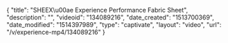 {
    "title": "SHEEX\u00ae Experience Performance Fabric Sheet",
    "description": "",
    "videoid": "134089216",
    "date_created": "1513700369",
    "date_modified": "1514397989",
    "type": "captivate",
    "layout": "video",
    "url": "\/v\/experience-mp4\/134089216"
}